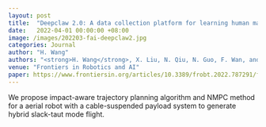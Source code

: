 ```yaml
---
layout: post
title:  "Deepclaw 2.0: A data collection platform for learning human manipulation"
date:   2022-04-01 00:00:00 +08:00
image: /images/202203-fai-deepclaw2.jpg
categories: Journal
author: "H. Wang"
authors: "<strong>H. Wang</strong>, X. Liu, N. Qiu, N. Guo, F. Wan, and C. Song"
venue: "Frontiers in Robotics and AI"
paper: https://www.frontiersin.org/articles/10.3389/frobt.2022.787291/full
---
```

We propose impact-aware trajectory planning algorithm and NMPC method for a aerial robot with a cable-suspended payload system to generate hybrid slack-taut mode flight. 